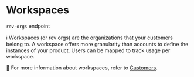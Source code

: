 # Workspaces

`rev-orgs` endpoint

ℹ️ Workspaces (or rev orgs) are the organizations that your customers belong to. A workspace offers more granularity than accounts to define the instances of your product. Users can be mapped to track usage per workspace.

📌 For more information about workspaces, refer to [Customers](https://docs.devrev.ai/product/customers).